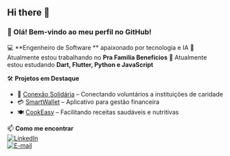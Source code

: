## Hi there 👋

### 👋 Olá! Bem-vindo ao meu perfil no GitHub!

💻 **Engenheiro de Software ** apaixonado por tecnologia e IA
🔭 Atualmente estou trabalhando no **Pra Familia Beneficios**
🌱 Atualmente estou estudando  **Dart, Flutter, Python e JavaScript**  

🛠️ **Projetos em Destaque**  
- 🔗 [Conexão Solidária](https://github.com/joaoUcb/conexao-solidaria) – Conectando voluntários a instituições de caridade  
- 💳 [SmartWallet](https://github.com/joaoUcb/SmartWallet) – Aplicativo para gestão financeira  
- 🍽️ [CookEasy](https://github.com/joaoUcb/CookEasy) – Facilitando receitas saudáveis e nutritivas  

📫 **Como me encontrar**  
[![LinkedIn](https://img.shields.io/badge/LinkedIn-0077B5?style=for-the-badge&logo=linkedin&logoColor=white)](https://www.linkedin.com/in/jo%C3%A3o-pedro-cust%C3%B3dio-calixto/)  
[![E-mail](https://img.shields.io/badge/Email-D14836?style=for-the-badge&logo=gmail&logoColor=white)](mailto:custodiojoaopedro@gmail.com)  
